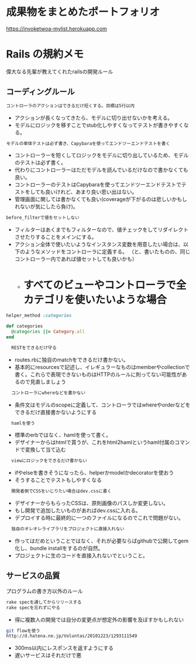 # 成果物をまとめたポートフォリオ

https://invoketwoa-mylist.herokuapp.com


# Rails の規約メモ

偉大なる先輩が教えてくれたrailsの開発ルール

## コーディングルール

```sh
コントローラのアクションはできるだけ短くする。目標は5行以内
```
- アクションが長くなってきたら、モデルに切り出せないかを考える。
- モデルにロジックを移すことでstub化しやすくなってテストが書きやすくなる。

```sh
モデルの単体テストは必ず書き、Capybaraを使ってエンドツーエンドテストを書く
```
- コントローラーを短くしてロジックをモデルに切り出しているため、モデルのテストは必ず書く。
- 代わりにコントローラーはただモデルを読んでいるだけなので書かなくても良い。
- コントローラーのテストはCapybaraを使ってエンドツーエンドテストでテストをしても良いけれど、あまり良い思い出はない。
- 管理画面に関しては書かなくても良い(coverageが下がるのは悲しいかもしれないが気にしたら負け)。

```sh
before_filterで値をセットしない
```
- フィルターはあくまでもフィルターなので、値チェックをしてリダイレクトさせたりすることをメインにする。
- アクション全体で使いたいようなインスタンス変数を用意したい場合は、以下のようなメソッドをコントローラに定義する。
（と、書いたものの、同じコントローラー内であれば値セットしても良いかも）
   - # すべてのビューやコントローラで全カテゴリを使いたいような場合

```ruby
helper_method :categories

def categories
  @categories ||= Category.all
end
```

```sh
  RESTをできるだけ守る
```
- routes.rbに独自のmatchをできるだけ書かない。
- 基本的にresourcesで記述し、イレギュラーなものはmemberやcollectionで書く。これらで表現できないものはHTTPのルールに則ってない可能性があるので見直しましょう

```sh
  コントローラにwhereなどを書かない
```
- 条件文はモデルのscopeに定義して、コントローラではwhereやorderなどをできるだけ直接書かないようにする

```sh
  hamlを使う
```
- 標準のerbではなく、hamlを使って書く。
- デザイナーからはhtmlで貰うが、これをhtml2hamlというhaml付属のコマンドで変換して当て込む

```sh
  viewにロジックをできるだけ書かない
```
- ifやelseを書きそうになったら、helperかmodelかdecoratorを使おう
- そうすることでテストもしやすくなる

```sh
  開発者側でCSSをいじりたい場合はdev.cssに書く
```
- デザイナーからもらったCSSは、原則画像のパスしか変更しない。
- もし開発で追加したいものがあればdev.cssに入れる。
-  デプロイする時に最終的に一つのファイルになるのでこれで問題がない。

```sh
  独自のオレオレライブラリをプロジェクトに直接入れない
```
- 作ってはだめということではなく、それが必要ならばgithubで公開してgem化し、bundle installをするのが自然。
- プロジェクトに生のコードを直接入れないでということ。


## サービスの品質

プログラムの書き方以外のルール

```sh
rake specを通してからリリースする
rake specを忘れずにやる
```
- 得に複数人の開発では自分の変更点が想定外の影響を及ぼすかもしれない

```sh
git flowを使う
http://d.hatena.ne.jp/Voluntas/20101223/1293111549
```
- 300ms以内にレスポンスを返すようにする
- 遅いサービスはそれだけで悪
